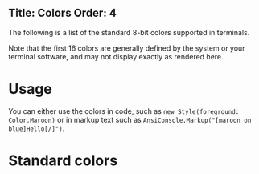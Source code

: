 Title: Colors
Order: 4
---

The following is a list of the standard 8-bit colors supported in terminals.

Note that the first 16 colors are generally defined by the system or your terminal software, and may not display exactly as rendered here.

# Usage

You can either use the colors in code, such as `new Style(foreground: Color.Maroon)` or
in markup text such as `AnsiConsole.Markup("[maroon on blue]Hello[/]")`.

# Standard colors

<?# ColorTable /?>